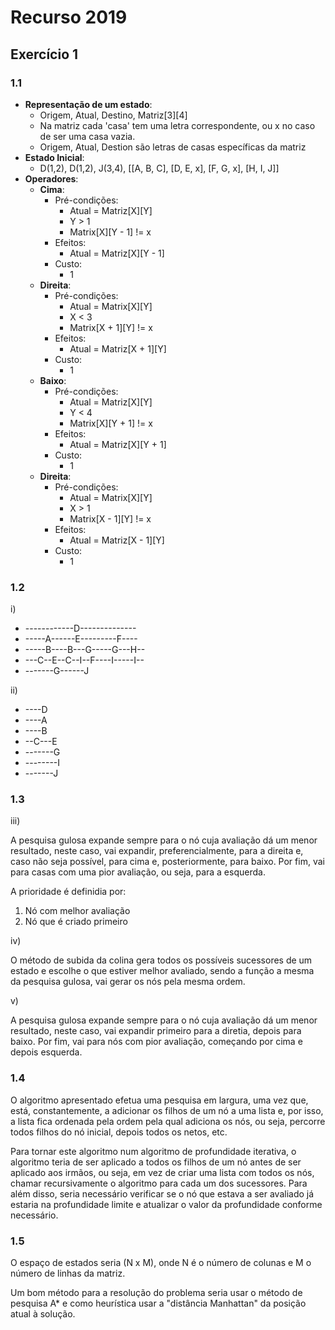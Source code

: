 # Recurso 2019

## Exercício 1

### 1.1

- **Representação de um estado**:
  - Origem, Atual, Destino, Matriz[3][4]
  - Na matriz cada 'casa' tem uma letra correspondente, ou x no caso de ser uma casa vazia.
  - Origem, Atual, Destion são letras de casas específicas da matriz
- **Estado Inicial**:
  - D(1,2), D(1,2), J(3,4), [[A, B, C], [D, E, x], [F, G, x], [H, I, J]]
- **Operadores**:
  - **Cima**:
    - Pré-condições:
      - Atual = Matriz[X][Y]
      - Y > 1
      - Matrix[X][Y - 1] != x
    - Efeitos:
      - Atual = Matriz[X][Y - 1]
    - Custo:
      - 1
  - **Direita**:
    - Pré-condições:
      - Atual = Matrix[X][Y]
      - X < 3
      - Matrix[X + 1][Y] != x
    - Efeitos:
      - Atual = Matriz[X + 1][Y]
    - Custo:
      - 1
  - **Baixo**:
    - Pré-condições:
      - Atual = Matriz[X][Y]
      - Y < 4
      - Matrix[X][Y + 1] != x
    - Efeitos:
      - Atual = Matriz[X][Y + 1]
	- Custo:
      - 1
  - **Direita**:
    - Pré-condições:
      - Atual = Matrix[X][Y]
      - X > 1
      - Matrix[X - 1][Y] != x
    - Efeitos:
      - Atual = Matriz[X - 1][Y]
    - Custo:
      - 1

### 1.2

i)

- ------------D--------------
- -----A------E---------F----
- -----B----B---G-----G---H--
- ---C--E--C--I--F----I-----I--
- -------G------J

ii)

- ----D
- ----A
- ----B
- --C---E
- -------G
- --------I
- -------J

### 1.3

iii)

A pesquisa gulosa expande sempre para o nó cuja avaliação dá um menor resultado, neste caso, vai expandir, preferencialmente, para a direita e, caso não seja possível, para cima e, posteriormente, para baixo. Por fim, vai para casas com uma pior avaliação, ou seja, para a esquerda.

A prioridade é definidia por:
1. Nó com melhor avaliação
2. Nó que é criado primeiro

iv)

O método de subida da colina gera todos os possíveis sucessores de um estado e escolhe o que estiver melhor avaliado, sendo a função a mesma da pesquisa gulosa, vai gerar os nós pela mesma ordem.

v)

A pesquisa gulosa expande sempre para o nó cuja avaliação dá um menor resultado, neste caso, vai expandir primeiro para a diretia, depois para baixo. Por fim, vai para nós com pior avaliação, começando por cima e depois esquerda.

### 1.4

O algoritmo apresentado efetua uma pesquisa em largura, uma vez que, está, constantemente, a adicionar os filhos de um nó a uma lista e, por isso, a lista fica ordenada pela ordem pela qual adiciona os nós, ou seja, percorre todos filhos do nó inicial, depois todos os netos, etc.

Para tornar este algoritmo num algoritmo de profundidade iterativa, o algoritmo teria de ser aplicado a todos os filhos de um nó antes de ser aplicado aos irmãos, ou seja, em vez de criar uma lista com todos os nós, chamar recursivamente o algoritmo para cada um dos sucessores. Para além disso, seria necessário verificar se o nó que estava a ser avaliado já estaria na profundidade limite e atualizar o valor da profundidade conforme necessário.

### 1.5

O espaço de estados seria (N x M), onde N é o número de colunas e M o número de linhas da matriz.

Um bom método para a resolução do problema seria usar o método de pesquisa A* e como heurística usar a "distância Manhattan" da posição atual à solução.

